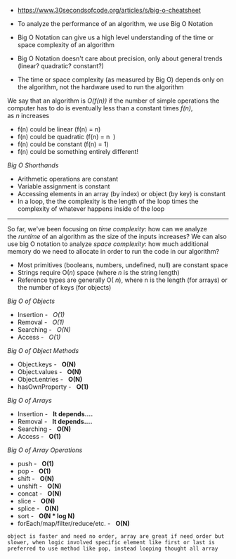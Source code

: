 - https://www.30secondsofcode.org/articles/s/big-o-cheatsheet 

- To analyze the performance of an algorithm, we use Big O Notation
-   Big O Notation can give us a high level understanding of the time or space complexity of an algorithm
-   Big O Notation doesn't care about precision, only about general trends (linear? quadratic? constant?)
-   The time or space complexity (as measured by Big O) depends only on the algorithm, not the hardware used to run the algorithm

We say that an algorithm is *O(f(n))* if the number of simple operations the computer has to do is eventually less than a constant times *f(n)*, as *n* increases
-   f(n) could be linear (f(n) = n)
-   f(n) could be quadratic (f(n) = n  )
-   f(n) could be constant (f(n) = 1)
-   f(n) could be something entirely different!

*Big O Shorthands*
-   Arithmetic operations are constant
-   Variable assignment is constant
-   Accessing elements in an array (by index) or object (by key) is constant
-   In a loop, the the complexity is the length of the loop times the complexity of whatever happens inside of the loop
---
So far, we've been focusing on *time complexity*: how can we analyze the _runtime_ of an algorithm as the size of the inputs increases?
We can also use big O notation to analyze *space complexity*: how much additional memory do we need to allocate in order to run the code in our algorithm?
-   Most primitives (booleans, numbers, undefined, null) are constant space
-   Strings require O(_n_) space (where _n_ is the string length)
-   Reference types are generally O( _n_), where n is the length (for arrays) or the number of keys (for objects)

*Big O of Objects*
- Insertion -   *O(1)*
- Removal -   *O(1)*
- Searching -   *O(N)*
- Access -   *O(1)*

*Big O of Object Methods*
- Object.keys -   **O(N)**
- Object.values -   **O(N)**
- Object.entries -   **O(N)**
- hasOwnProperty -   **O(1)**

*Big O of Arrays*
- Insertion -   **It depends....**
- Removal -   **It depends....**
- Searching -   **O(N)**
- Access -   **O(1)**


*Big O of Array Operations*
-   push -   **O(1)**
-   pop -   **O(1)**
-   shift -   **O(N)**
-   unshift -   **O(N)**
-   concat -   **O(N)**
-   slice -   **O(N)**
-   splice -   **O(N)**
-   sort -   **O(N * log N)**
-   forEach/map/filter/reduce/etc. -   **O(N)**

`object is faster and need no order, array are great if need order but slower, when logic involved specific element like first or last is preferred to use method like pop, instead looping thought all array`